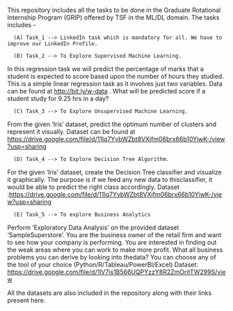 This repository includes all the tasks to be done in the Graduate Rotational Internship Program (GRIP) offered by TSF in the ML/DL domain.
The tasks includes -

      (A) Task_1 --> LinkedIn task which is mandatory for all. We have to improve our LinkedIn Profile.
      
      (B) Task_2 --> To Explore Supervised Machine Learning. 
In this regression task we will predict the percentage of marks that a student is expected to score based upon the number of hours they studied. This is a simple linear regression task as it involves just two variables. Data can be found at http://bit.ly/w-data . 
What will be predicted score if a student study for 9.25 hrs in a day?

      (C) Task_3 --> To Explore Unsupervised Machine Learning. 
From the given ‘Iris’ dataset, predict the optimum number of clusters and represent it visually. Dataset can be found at https://drive.google.com/file/d/11Iq7YvbWZbt8VXjfm06brx66b10YiwK-/view?usp=sharing

      (D) Task_4 --> To Explore Decision Tree Algorithm.
For the given ‘Iris’ dataset, create the Decision Tree classifier and visualize it graphically. The purpose is if we feed any new data to thisclassifier, it would be able to predict the right class accordingly. Dataset :https://drive.google.com/file/d/11Iq7YvbWZbt8VXjfm06brx66b10YiwK-/view?usp=sharing

      (E) Task_5 --> To explore Business Analytics
Perform ‘Exploratory Data Analysis’ on the provided dataset ‘SampleSuperstore’.
You are the business owner of the retail firm and want to see how your company is performing. You are interested in finding out the weak areas where you can work to make more profit. What all business problems you can derive by looking into thedata? You can choose any of the tool of your choice (Python/R/Tableau/PowerBI/Excel)
Dataset: https://drive.google.com/file/d/1lV7is1B566UQPYzzY8R2ZmOritTW299S/view



All the datasets are also included in the repository along with their links present here.
